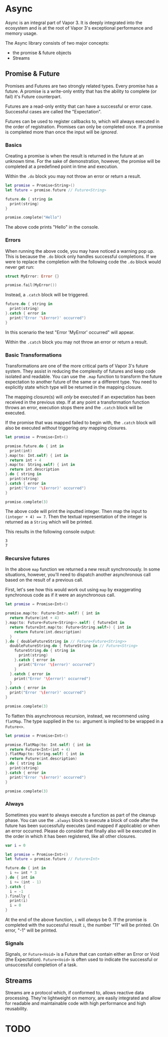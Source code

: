 # Async

Async is an integral part of Vapor 3. It is deeply integrated into the ecosystem and is at the root of Vapor 3's exceptional performance and memory usage.

The Async library consists of two major concepts:

- the promise & future objects
- Streams

## Promise & Future

Promises and Futures are two strongly related types. Every promise has a future.
A promise is a write-only entity that has the ability to complete (or fail) it's Future counterpart.

Futures are a read-only entity that can have a successful or error case. Successful cases are called the "Expectation".

Futures can be used to register callbacks to, which will always executed in the order of registration. Promises can only be completed once. If a promise is completed more than once the input will be *ignored*.

### Basics

Creating a promise is when the result is returned in the future at an unknown time.
For the sake of demonstration, however, the promise will be completed at a predefined point in time and execution.

Within the `.do` block you may not throw an error or return a result.

```swift
let promise = Promise<String>()
let future = promise.future // Future<String>

future.do { string in
  print(string)
}

promise.complete("Hello")
```

The above code prints "Hello" in the console.

### Errors

When running the above code, you may have noticed a warning pop up. This is because the `.do` block only handles successful completions. If we were to replace the completion with the following code the `.do` block would never get run:

```swift
struct MyError: Error {}

promise.fail(MyError())
```

Instead, a `.catch` block will be triggered.

```swift
future.do { string in
  print(string)
}.catch { error in
  print("Error '\(error)' occurred")
}
```

In this scenario the test "Error 'MyError' occurred" will appear.

Within the `.catch` block you may not throw an error or return a result.

### Basic Transformations

Transformations are one of the more critical parts of Vapor 3's future system. They assist in reducing the complexity of futures and keep code isolated and readable. You can use the `.map` function to transform the future expectation to another future of the same or a different type. You need to explicitly state which type will be returned in the mapping closure.

The mapping closure(s) will *only* be executed if an expectation has been received in the previous step. If at any point a transformation function throws an error, execution stops there and the `.catch` block will be executed.

If the promise that was mapped failed to begin with, the `.catch` block will also be executed _without_ triggering *any* mapping closures.

```swift
let promise = Promise<Int>()

promise.future.do { int in
  print(int)
}.map(to: Int.self) { int in
  return int + 4
}.map(to: String.self) { int in
  return int.description
}.do { string in
  print(string)
}.catch { error in
  print("Error '\(error)' occurred")
}

promise.complete(3)
```

The above code will print the inputted integer. Then map the input to `(integer + 4) == 7`.
Then the textual representation of the integer is returned as a `String` which will be printed.

This results in the following console output:

```sh
3
7
```

### Recursive futures

In the above `map` function we returned a new result synchronously. In some situations, however, you'll need to dispatch another asynchronous call based on the result of a previous call.

First, let's see how this would work out using `map` by exaggerating synchronous code as if it were an asynchronous call.

```swift
let promise = Promise<Int>()

promise.map(to: Future<Int>.self) { int in
  return Future(int + 4)
}.map(to: Future<Future<String>>.self) { futureInt in
  return futureInt.map(to: Future<String.self>) { int in
    return Future(int.description)
  }
}.do { doubleFutureString in // Future<Future<String>>
  doubleFutureString.do { futureString in // Future<String>
    futureString.do { string in
      print(string)
    }.catch { error in
      print("Error '\(error)' occurred")
    }
  }.catch { error in
    print("Error '\(error)' occurred")
  }
}.catch { error in
  print("Error '\(error)' occurred")
}

promise.complete(3)
```

To flatten this asynchronous recursion, instead, we recommend using `flatMap`.
The type supplied in the `to:` argument is implied to be wrapped in a `Future<>`.

```swift
let promise = Promise<Int>()

promise.flatMap(to: Int.self) { int in
  return Future<Int>(int + 4)
}.flatMap(to: String.self) { int in
  return Future(int.description)
}.do { string in
  print(string)
}.catch { error in
  print("Error '\(error)' occurred")
}

promise.complete(3)
```

### Always

Sometimes you want to always execute a function as part of the cleanup phase.
You can use the `.always` block to execute a block of code after the future has been successfully executes (and mapped if applicable) or when an error occurred. Please do consider that finally also will be executed in the order in which it has been registered, like all other closures.

```swift
var i = 0

let promise = Promise<Int>()
let future = promise.future // Future<Int>

future.do { int in
  i += int * 3
}.do { int in
  i += (int - 1)
}.catch {
  i = -1
}.finally {
  print(i)
  i = 0
}
```

At the end of the above function, `i` will *always* be 0. If the promise is completed with the successful result `i`, the number "11" will be printed. On error, "-1" will be printed.

### Signals

Signals, or `Future<Void>` is a Future that can contain either an Error or Void (the Expectation). `Future<Void>` is often used to indicate the successful or unsuccessful completion of a task.

## Streams

Streams are a protocol which, if conformed to, allows reactive data processing. They're lightweight on memory, are easily integrated and allow for readable and maintainable code with high performance and high reusability.

# **TODO**
